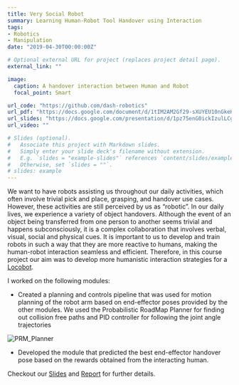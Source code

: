 ```yaml
---
title: Very Social Robot
summary: Learning Human-Robot Tool Handover using Interaction
tags:
- Robotics
- Manipulation
date: "2019-04-30T00:00:00Z"

# Optional external URL for project (replaces project detail page).
external_link: ""

image:
  caption: A handover interaction between Human and Robot
  focal_point: Smart

url_code: "https://github.com/dash-robotics"
url_pdf: "https://docs.google.com/document/d/1tIM2AM2Gf29-sXUYEU10nGkeHHjlOUO5cJ2qIVvNpCA/edit?usp=sharing"
url_slides: "https://docs.google.com/presentation/d/1pz75enG0ickIzulLCgeZ9WUNxDMdSOju0Na5tF5h4nQ/edit?usp=sharing"
url_video: ""

# Slides (optional).
#   Associate this project with Markdown slides.
#   Simply enter your slide deck's filename without extension.
#   E.g. `slides = "example-slides"` references `content/slides/example-slides.md`.
#   Otherwise, set `slides = ""`.
# slides: example
---
```


We want to have robots assisting us throughout our daily activities, which often involve trivial pick and place, grasping, and handover use cases. However, these activities are still perceived by us as “robotic”. In our daily lives, we experience a variety of object handovers. Although the event of an object being transferred from one person to another seems trivial and happens subconsciously, it is a complex collaboration that involves verbal, visual, social and physical cues. It is important to us to develop and train robots in such a way that they are more reactive to humans, making the human-robot interaction seamless and efficient. Therefore, in this course project our aim was to develop more humanistic interaction strategies for a [Locobot](http://www.locobot.org/). 

I worked on the following modules:

* Created a planning and controls pipeline that was used for motion planning of the robot arm based on end-effector poses provided by the other modules. We used the Probabilistic RoadMap Planner for finding out collision free paths and PID controller for following the joint angle trajectories

![PRM_Planner](PRM_Planner.gif)

* Developed the module that predicted the best end-effector handover pose based on the rewards obtained from the interacting human.

Checkout our [Slides](https://docs.google.com/presentation/d/1pz75enG0ickIzulLCgeZ9WUNxDMdSOju0Na5tF5h4nQ/edit?usp=sharing) and [Report](https://docs.google.com/document/d/1tIM2AM2Gf29-sXUYEU10nGkeHHjlOUO5cJ2qIVvNpCA/edit?usp=sharing) for further details.